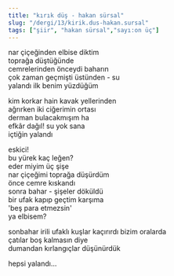 ```yaml
---
title: "kırık düş - hakan sürsal"
slug: "/dergi/13/kirik.dus-hakan.sursal"
tags: ["şiir", "hakan sürsal","sayı:on üç"]
---
```

nar çiçeğinden elbise diktim  
toprağa düştüğünde\
cemrelerinden önceydi baharın\
çok zaman geçmişti üstünden - su\
yalandı ilk benim yüzdüğüm

kim korkar hain kavak yellerinden\
ağrırken iki ciğerimin ortası\
derman bulacakmışım ha\
efkâr dağıl! su yok sana\
içtiğin yalandı

eskici!\
bu yürek kaç leğen?\
eder miyim üç şişe\
nar çiçeğimi toprağa düşürdüm\
önce cemre kıskandı\
sonra bahar - şişeler döküldü\
bir ufak kapıp geçtim karşıma\
'beş para etmezsin'\
ya elbisem?

sonbahar irili ufaklı kuşlar kaçırırdı bizim oralarda\
çatılar boş kalmasın diye\
dumandan kırlangıçlar düşünürdük

hepsi yalandı...

